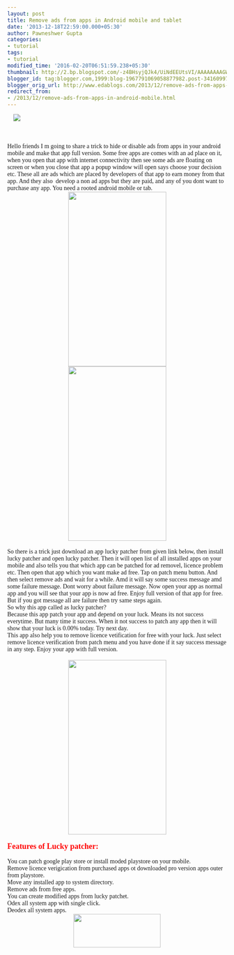 ```yaml
---
layout: post
title: Remove ads from apps in Android mobile and tablet
date: '2013-12-18T22:59:00.000+05:30'
author: Pawneshwer Gupta
categories:
- tutorial
tags:
- tutorial
modified_time: '2016-02-20T06:51:59.238+05:30'
thumbnail: http://2.bp.blogspot.com/-z4BHsyjQJk4/UiNdEEUtsVI/AAAAAAAAGWM/Ou6J5HWrO5A/s72-c/no-ads.jpg
blogger_id: tag:blogger.com,1999:blog-1967791069058877982.post-3416099711121346315
blogger_orig_url: http://www.edablogs.com/2013/12/remove-ads-from-apps-in-android-mobile.html
redirect_from:
- /2013/12/remove-ads-from-apps-in-android-mobile.html
---
```


<div dir="ltr" style="text-align: left;" trbidi="on"><div dir="ltr" style="text-align: left;" trbidi="on"><div class="separator" style="clear: both; text-align: center;"></div><div dir="ltr" style="margin-left: 1em; margin-right: 1em;"><img src="http://2.bp.blogspot.com/-z4BHsyjQJk4/UiNdEEUtsVI/AAAAAAAAGWM/Ou6J5HWrO5A/s1600/no-ads.jpg" /></div><br /><br /><div dir="ltr"><span style="font-family: Georgia, Times New Roman, serif;"><br /></span></div><div dir="ltr"><span style="font-family: Georgia, Times New Roman, serif;">Hello friends I m going to share a trick to hide or disable ads from apps in your android mobile and make that app full version. Some free apps are comes with an ad place on it, when you open that app with internet connectivity then see some ads are floating on screen or when you close that app a popup window will open says choose your decision etc. These all are ads which are placed by developers of that app to earn money from that app. And they also&nbsp; develop a non ad apps but they are paid, and any of you dont want to purchase any app. You need a rooted android mobile or tab.</span></div><div class="separator" style="clear: both; text-align: center;"><a href="http://lh3.ggpht.com/-t26n-R9zyR4/UrHbY4p-OuI/AAAAAAAAFsw/eeSLK-5fltk/s1600/Screenshot_2013-12-18-22-53-31.png" imageanchor="1" style="margin-left: 1em; margin-right: 1em;"> <img border="0" height="400" src="http://lh3.ggpht.com/-t26n-R9zyR4/UrHbY4p-OuI/AAAAAAAAFsw/eeSLK-5fltk/s400/Screenshot_2013-12-18-22-53-31.png" width="225" /> </a> <a href="http://lh4.ggpht.com/-mWr4Vrigh4Q/UrHbabAtj2I/AAAAAAAAFs4/c562sMSDR3Y/s1600/Screenshot_2013-12-18-22-53-47.png" imageanchor="1" style="margin-left: 1em; margin-right: 1em;"><img border="0" height="400" src="http://lh4.ggpht.com/-mWr4Vrigh4Q/UrHbabAtj2I/AAAAAAAAFs4/c562sMSDR3Y/s400/Screenshot_2013-12-18-22-53-47.png" width="225" /></a></div><div class="separator" style="clear: both; text-align: center;"><br /></div><div class="separator" style="clear: both; text-align: left;"><span style="font-family: Georgia, 'Times New Roman', serif;">So there is a trick just download an app lucky patcher from given link below, then install lucky patcher and open lucky patcher. Then it will open list of all installed apps on your mobile and also tells you that which app can be patched for ad removel, licence problem etc. Then open that app which you want make ad free. Tap on patch menu button. And then select remove ads and wait for a while. Amd it will say some success message amd some failure message. Dont worry about failure message. Now open your app as normal app and you will see that your app is now ad free. Enjoy full version of that app for free.</span></div><span style="font-family: Georgia, 'Times New Roman', serif;">But if you got message all are failure then try same steps again.</span><br /><span style="font-family: Georgia, 'Times New Roman', serif;">So why this app called as lucky patcher?</span><br /><span style="font-family: Georgia, 'Times New Roman', serif;">Because this app patch your app and depend on your luck. Means its not success everytime. But many time it success. When it not success to patch any app then it will show that your luck is 0.00% today. Try next day.</span><br /><span style="font-family: Georgia, 'Times New Roman', serif;">This app also help you to remove licence vetification for free with your luck. Just select remove licence verification from patch menu and you have done if it say success message in any step. Enjoy your app with full version.</span><br /><div class="separator" style="clear: both; text-align: left;"><span style="font-family: Georgia, 'Times New Roman', serif;"><br /></span></div><div class="separator" style="clear: both; text-align: center;"><a href="http://lh5.ggpht.com/-nRzPwHeRVDw/UrHbbnDV4kI/AAAAAAAAFtA/KjL0PRF2CQQ/s1600/Screenshot_2013-12-18-22-53-55.png" imageanchor="1" style="margin-left: 1em; margin-right: 1em;"> <img border="0" height="400" src="http://lh5.ggpht.com/-nRzPwHeRVDw/UrHbbnDV4kI/AAAAAAAAFtA/KjL0PRF2CQQ/s400/Screenshot_2013-12-18-22-53-55.png" width="225" /> </a> </div><div class="separator" style="clear: both; text-align: center;"><br /></div><div dir="ltr"><span style="color: red; font-family: Georgia, Times New Roman, serif; font-size: large;"><b>Features of Lucky patcher:</b></span></div><div dir="ltr"><span style="font-family: Georgia, Times New Roman, serif;"><br /></span></div><div dir="ltr"><span style="font-family: Georgia, Times New Roman, serif;">You can patch google play store or install moded playstore on your mobile.<br />Remove licence verigication from purchased apps ot downloaded pro version apps outer from playstore.<br />Move any installed app to system directory.<br />Remove ads from free apps.<br />You can create modified apps from lucky patchet.<br />Odex all system app with single click.<br />Deodex all system apps.</span></div></div><div class="separator" style="clear: both; text-align: center;"><a href="https://adf.ly/au0zV" imageanchor="1" style="margin-left: 1em; margin-right: 1em;" target="_blank"><img border="0" height="77" src="http://3.bp.blogspot.com/-aTA1RwFpPi4/UhENCo4o5II/AAAAAAAAAeE/TbU845fokRs/s200/big-download-button.png" width="200" /></a></div></div>